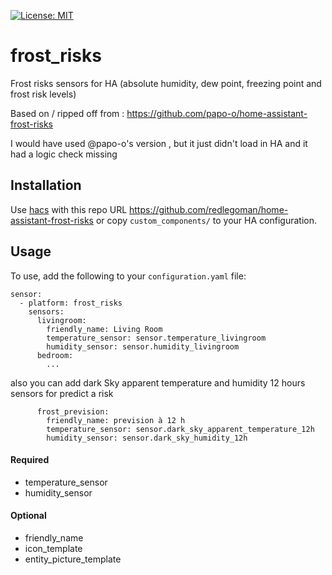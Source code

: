 

[![License: MIT](https://img.shields.io/badge/License-MIT-yellow.svg)](https://opensource.org/licenses/MIT)
# frost_risks
Frost risks sensors for HA (absolute humidity, dew point, freezing point and frost risk levels)

Based on / ripped off from : https://github.com/papo-o/home-assistant-frost-risks

I would have used @papo-o's version , but it just didn't load in HA and it had a logic check missing

## Installation

Use [hacs](https://custom-components.github.io/hacs/) with this repo URL https://github.com/redlegoman/home-assistant-frost-risks or copy `custom_components/` to your HA configuration.

## Usage

To use, add the following to your `configuration.yaml` file:

```
sensor:
  - platform: frost_risks
    sensors:
      livingroom:
        friendly_name: Living Room
        temperature_sensor: sensor.temperature_livingroom
        humidity_sensor: sensor.humidity_livingroom
      bedroom:
        ...

```
also you can add dark Sky apparent temperature and humidity 12 hours sensors for predict a risk

```
      frost_prevision:
        friendly_name: prevision à 12 h
        temperature_sensor: sensor.dark_sky_apparent_temperature_12h
        humidity_sensor: sensor.dark_sky_humidity_12h
```


#### Required
- temperature_sensor
- humidity_sensor

#### Optional
- friendly_name
- icon_template
- entity_picture_template


